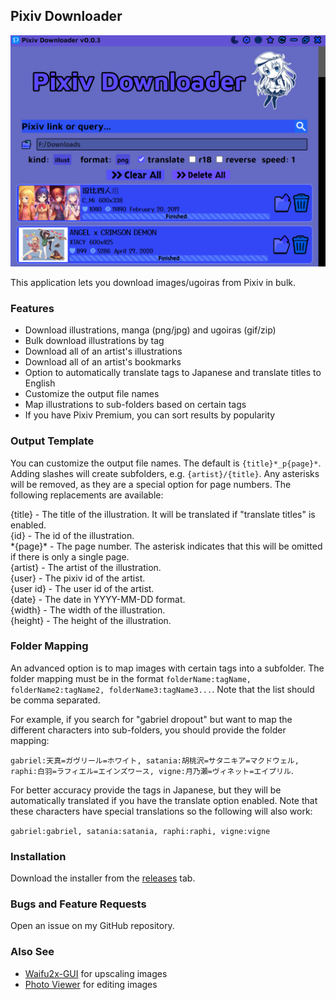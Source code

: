 ## Pixiv Downloader

<img src="assets/images/readme.png">

This application lets you download images/ugoiras from Pixiv in bulk.

### Features
- Download illustrations, manga (png/jpg) and ugoiras (gif/zip)
- Bulk download illustrations by tag
- Download all of an artist's illustrations
- Download all of an artist's bookmarks
- Option to automatically translate tags to Japanese and translate titles to English
- Customize the output file names
- Map illustrations to sub-folders based on certain tags
- If you have Pixiv Premium, you can sort results by popularity

### Output Template

You can customize the output file names. The default is `{title}*_p{page}*`. Adding slashes will create subfolders,
e.g. `{artist}/{title}`. Any asterisks will be removed, as they are a special option for page numbers. The following replacements are available:

{title} - The title of the illustration. It will be translated if "translate titles" is enabled. \
{id} - The id of the illustration. \
\*{page}\* - The page number. The asterisk indicates that this will be omitted if there is only a single page. \
{artist} - The artist of the illustration. \
{user} - The pixiv id of the artist. \
{user id} - The user id of the artist. \
{date} - The date in YYYY-MM-DD format. \
{width} - The width of the illustration. \
{height} - The height of the illustration.

### Folder Mapping

An advanced option is to map images with certain tags into a subfolder. The folder mapping must be
in the format `folderName:tagName, folderName2:tagName2, folderName3:tagName3...`. Note that the list should
be comma separated. 

For example, if you search for "gabriel dropout" but want to map the different characters into sub-folders,
you should provide the folder mapping:

`gabriel:天真=ガヴリール=ホワイト, satania:胡桃沢=サタニキア=マクドウェル, raphi:白羽=ラフィエル=エインズワース, vigne:月乃瀬=ヴィネット=エイプリル`. 

For better accuracy provide the tags in Japanese, but they will be automatically translated if you have the translate option enabled. Note that these characters have special translations so the following will also work:

`gabriel:gabriel, satania:satania, raphi:raphi, vigne:vigne`

### Installation

Download the installer from the [releases](https://github.com/Tenpi/Pixiv-Downloader/releases) tab.

### Bugs and Feature Requests

Open an issue on my GitHub repository.

### Also See

- [Waifu2x-GUI](https://github.com/Tenpi/Waifu2x-GUI) for upscaling images
- [Photo Viewer](https://github.com/Tenpi/Photo-Viewer) for editing images
